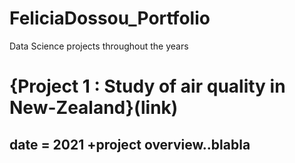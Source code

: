 # FeliciaDossou_Portfolio
Data Science projects throughout the years

# {Project 1 : Study of air quality in New-Zealand}(link)
## date = 2021 +project overview..blabla
